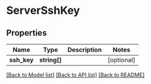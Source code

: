 # ServerSshKey

## Properties
Name | Type | Description | Notes
------------ | ------------- | ------------- | -------------
**ssh_key** | **string[]** |  | [optional] 

[[Back to Model list]](../../README.md#documentation-of-the-models) [[Back to API list]](../../README.md#documentation-for-api-endpoints) [[Back to README]](../../README.md)


